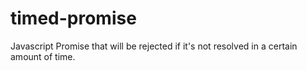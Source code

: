 # timed-promise
 Javascript Promise that will be rejected if it's not resolved in a certain amount of time.
